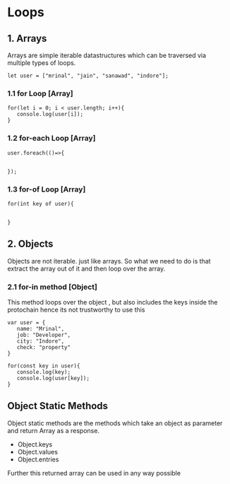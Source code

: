 # Loops



## 1. Arrays
Arrays are simple iterable datastructures which can be traversed via multiple types of loops.



```
let user = ["mrinal", "jain", "sanawad", "indore"];
```

### 1.1 for Loop [Array]

```
for(let i = 0; i < user.length; i++){
   console.log(user[i]);
}
```

### 1.2 for-each Loop [Array]

```
user.foreach(()=>{


});
```

### 1.3 for-of Loop [Array]
```
for(int key of user){


}
```


## 2. Objects
Objects are not iterable. just like arrays. So what we need to do is that extract the  array out of it and then loop over the array.

### 2.1 for-in method [Object]

This method loops over the object , but also includes the keys inside the protochain hence its not trustworthy to use this
```
var user = {
   name: "Mrinal",
   job: "Developer",
   city: "Indore",
   check: "property"
}

for(const key in user){
   console.log(key);
   console.log(user[key]);
}
```

## Object Static Methods

Object static methods are the methods which take an object as parameter and return Array as a response.

- Object.keys
- Object.values
- Object.entries

Further this returned array can be used in any way possible

